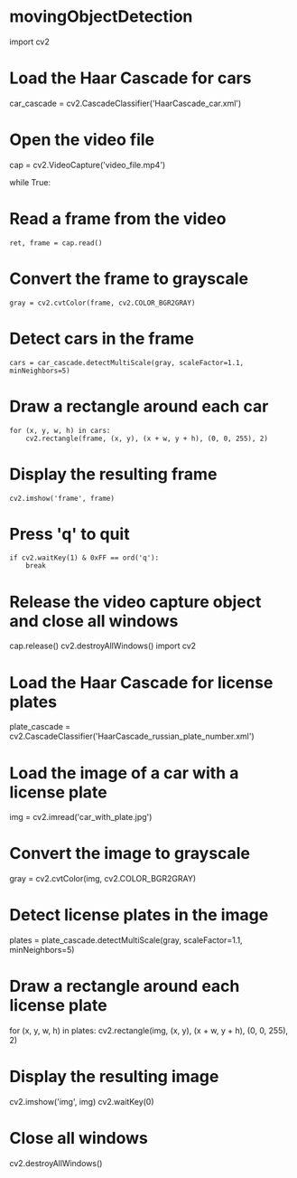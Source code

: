# movingObjectDetection
import cv2

# Load the Haar Cascade for cars
car_cascade = cv2.CascadeClassifier('HaarCascade_car.xml')

# Open the video file
cap = cv2.VideoCapture('video_file.mp4')

while True:
# Read a frame from the video
    ret, frame = cap.read()

# Convert the frame to grayscale
    gray = cv2.cvtColor(frame, cv2.COLOR_BGR2GRAY)

# Detect cars in the frame
    cars = car_cascade.detectMultiScale(gray, scaleFactor=1.1, minNeighbors=5)

# Draw a rectangle around each car
    for (x, y, w, h) in cars:
        cv2.rectangle(frame, (x, y), (x + w, y + h), (0, 0, 255), 2)

# Display the resulting frame
    cv2.imshow('frame', frame)

# Press 'q' to quit
    if cv2.waitKey(1) & 0xFF == ord('q'):
        break

# Release the video capture object and close all windows
cap.release()
cv2.destroyAllWindows()
import cv2

# Load the Haar Cascade for license plates
plate_cascade = cv2.CascadeClassifier('HaarCascade_russian_plate_number.xml')

# Load the image of a car with a license plate
img = cv2.imread('car_with_plate.jpg')

# Convert the image to grayscale
gray = cv2.cvtColor(img, cv2.COLOR_BGR2GRAY)

# Detect license plates in the image
plates = plate_cascade.detectMultiScale(gray, scaleFactor=1.1, minNeighbors=5)

# Draw a rectangle around each license plate
for (x, y, w, h) in plates:
    cv2.rectangle(img, (x, y), (x + w, y + h), (0, 0, 255), 2)

# Display the resulting image
cv2.imshow('img', img)
cv2.waitKey(0)

# Close all windows
cv2.destroyAllWindows()
